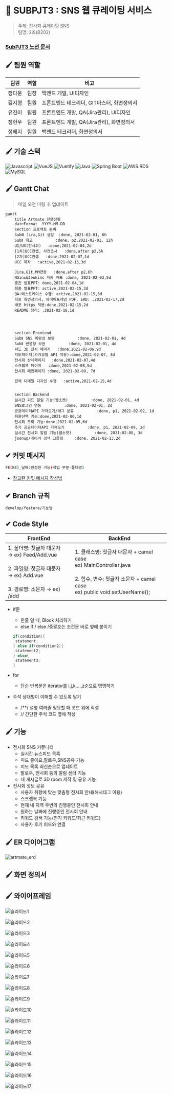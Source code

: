 # 🎨 SUBPJT3 : SNS 웹 큐레이팅 서비스    
> 주제: 전시회 큐레이팅 SNS  
> 팀명: 2조(B202)  

### [SubPJT3 노션 문서](https://www.notion.so/Sub-PJT3-2fad4b5e52bb4f3fba869bddfbeecc8f)

## 🖌 팀원 역할
| 팀원   | 역할 | 비고                        |
| ------ | ---- | --------------------------- |
| 정다운 | 팀장 | 백엔드 개발, UI디자인        |
| 김지형 | 팀원 | 프론트엔드 테크리더, GIT마스터, 화면정의서    |
| 유진이 | 팀원 | 프론트엔드 개발, QA(Jira관리), UI디자인 |
| 정현우 | 팀원 | 프론트엔드 개발, QA(Jira관리), 화면정의서            |
| 정혜지 | 팀원 | 백엔드 테크리더, 화면정의서           |

## 🖌 기술 스택
![Javascript](https://img.shields.io/badge/JavaScript-ES6+-green?logo=javascript) ![VueJS](https://img.shields.io/badge/Vue.js-v4.5.10-green?logo=vue.js) ![Vuetify](https://img.shields.io/badge/Vuetify-v3-green?logo=Vuetify) ![Java](https://img.shields.io/badge/Java-v1.8-blue?logo=java) ![Spring Boot](https://img.shields.io/badge/spring-v3.9.15-blue?logo=spring) ![AWS RDS](https://img.shields.io/badge/AWS%20RDS----blue?logo=amazonaws) ![MySQL](https://img.shields.io/badge/MySQL-v8.0-blue?logo=mysql)   

## 🖌 Gantt Chat
> 매일 오전 미팅 후 업데이트  
```mermaid  
gantt
    title Artmate 진행상황
    dateFormat  YYYY-MM-DD
    section 프로젝트 준비
    SubⅢ Jira,Git 생성  :done, 2021-02-01, 6h
    SubⅡ 회고          :done, p2,2021-02-01, 12h
    UI/UX(전시회)   :done,2021-02-04,2d
    [1차]UCC컨셉, 사전조사   :done,after p2,6h
    [2차]UCC컨셉   :done,2021-02-07,1d
    UCC 제작   :active,2021-02-15,3d

    Jira,Git,MM연동   :done,after p2,6h
    NGinx&Jenkins 자동 배포 :done, 2021-02-03,5d
    중간 발표PPT: done,2021-02-04,1d
    최종 발표PPT: active,2021-02-15,3d
    QA~테스트케이스 수행: active,2021-02-15,3d
    최종 화면정의서, 와이어프레임 PDF, ERD: ,2021-02-17,2d
    배포 https 적용:done,2021-02-15,2d
    README 정리: ,2021-02-18,1d
    
    
    

    section Frontend
    SubⅡ SNS 미완성 보완          :done, 2021-02-01, 4d
    SubⅡ 반응형 보완          :done, 2021-02-01, 4d
    피드 3D 전시 페이지   :done,2021-02-06,9d
    지도페이지(카카오맵 API 적용):done,2021-02-07, 8d
    전시회 상세페이지   :done,2021-02-07,4d
    스크랩북 페이지   :done,2021-02-08,5d
    전시회 메인페이지 :done, 2021-02-08, 7d

    전체 디테일 디자인 수정   :active,2021-02-15,4d
    
    
    section Backend
    실시간 피드 알림 기능(웹소켓)          :done, 2021-02-01, 4d
    SNS로그인 연동          :done, 2021-02-01, 2d
    공공데이터API 가져오기/태그 분류          :done, p1, 2021-02-02, 1d
    취향선택 기능:done,2021-02-06,1d
    전시회 조회 기능:done,2021-02-05,6d
    추가 공공데이터API 가져오기          :done, p1, 2021-02-09, 2d
    실시간 전시회 알림 기능(웹소켓)          :done, 2021-02-08, 3d
    jsonup/네이버 검색 크롤링     :done, 2021-02-13,2d
```

## ✔ 커밋 메시지
```bash
FE(BE)_날짜:완성한 기능(작업 부분-폴더명)
```
* [참고한 커밋 메시지 작성법](https://blog.ull.im/engineering/2019/03/10/logs-on-git.html)

## ✔ Branch 규칙  
```bash
develop/feature/기능명  
```

## ✔ Code Style
| FrontEnd   | BackEnd |
| ------ | ---- |
| 1. 폴더명: 첫글자 대문자<br/>→ ex) Feed/Add.vue <br/><br/>2. 파일명: 첫글자 대문자 <br/> → ex) Add.vue <br/><br/>3. 경로명: 소문자 → ex) /add | 1. 클래스명:  첫글자 대문자 + camel case <br/> ex) MainController.java <br/><br/> 2. 함수, 변수: 첫글자 소문자 + camel case <br/> ex) public void setUserName(); |
- if문
    - 한줄 일 때, Block 처리하기
    - else if / else /중괄호는 조건문 바로 옆에 붙이기

    ```java
    if(condition){
     statement;
    } else if(condition2){
     statement2;
    } else{
     statement3;
    }
    ```

- for
  
    - 단순 반복문은 iterator를 i,j,k,...,z순으로 명명하기
- 주석 상대방이 이해할 수 있도록 달기
    - /**/ 설명 여러줄 필요할 때 코드 위에 작성
    - // 간단한 주석 코드 옆에 작성


## 🖌 기능
- 전시회 SNS 커뮤니티
    - 실시간 뉴스피드 목록
    - 피드 좋아요,팔로우,SNS공유 기능
    - 피드 목록 최신순으로 업데이트
    - 팔로우, 전시회 등의 알림 센터 기능
    - 내 게시글로 3D room 제작 및 공유 기능
- 전시회 정보 공유
    - 사용자 취향에 맞는 맞춤형 전시회 안내(해시태그 이용)
    - 스크랩북 기능  
    - 현재 내 지역 주변의 진행중인 전시회 안내
    - 원하는 날짜에 진행중인 전시회 안내
    - 키워드 검색 기능(인기 키워드/최근 키워드)
    - 사용자 후기 피드와 연결


## 🖌 ER 다이어그램
![artmate_erd](/uploads/188933c16471be41c1a72bc04d27ac1f/artmate_erd.png)  



## 🖌 화면 정의서



## 🖌 와이어프레임  

![슬라이드1](/uploads/c47d726d30989088e274a29e7fce35e0/슬라이드1.PNG)

![슬라이드2](/uploads/b84e639fdd90913d18ef04f10d36979a/슬라이드2.PNG)

![슬라이드3](/uploads/fba7b03e3b7ff39fe09eb0ed9bfa0226/슬라이드3.PNG)

![슬라이드4](/uploads/eac1c35b7d60a0a43a44e5914243851f/슬라이드4.PNG)

![슬라이드5](/uploads/75a1ce4bc31b29db0403c5d1f85df3e3/슬라이드5.PNG)

![슬라이드6](/uploads/309f6782bd2a7032b31c51185311c0e9/슬라이드6.PNG)

![슬라이드7](/uploads/ec0721657d508b72ef30de92af314d8f/슬라이드7.PNG)

![슬라이드8](/uploads/0190e0bf435d798b113bb8a7f6805c1a/슬라이드8.PNG)

![슬라이드9](/uploads/ddd5b44073cb25497c14dc3db0c5e0f6/슬라이드9.PNG)

![슬라이드10](/uploads/27448e9bf10f6a56019a0da78d704ac7/슬라이드10.PNG)

![슬라이드11](/uploads/827dedd8468d69090ba5c2f56a4856e9/슬라이드11.PNG)

![슬라이드12](/uploads/8327416cfbbf951981ceab4ac2b15ae2/슬라이드12.PNG)

![슬라이드13](/uploads/cec3703104332db305cc3d1ac7e301a9/슬라이드13.PNG)

![슬라이드14](/uploads/a17e313d3ff8f60e263f4b606335341c/슬라이드14.PNG)

![슬라이드15](/uploads/2b1d400b265bff1a519872cef868cc7a/슬라이드15.PNG)

![슬라이드16](/uploads/4317c75565d922626efae2d070bf117e/슬라이드16.PNG)

![슬라이드17](/uploads/4e6611f1541fceff5e1b0ff231925e7f/슬라이드17.PNG)
